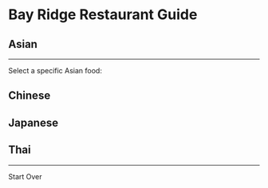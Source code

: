 # Bay Ridge Restaurant Guide
## Asian
---
Select a specific Asian food:
## Chinese
## Japanese
## Thai
---
Start Over
